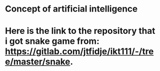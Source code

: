 # Concept of artificial intelligence
# Here is the link to the repository that i got snake game from: https://gitlab.com/jtfidje/ikt111/-/tree/master/snake.

